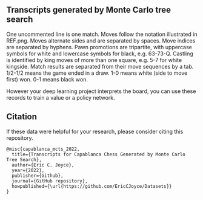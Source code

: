 ## Transcripts generated by Monte Carlo tree search

One uncommented line is one match. Moves follow the notation illustrated in REF.png. Moves alternate sides and are separated by spaces. Move indices are separated by hyphens. Pawn promotions are tripartite, with uppercase symbols for white and lowercase symbols for black, e.g. 63-73-Q. Castling is identified by king moves of more than one square, e.g. 5-7 for white kingside. Match results are separated from their move sequences by a tab. 1/2-1/2 means the game ended in a draw. 1-0 means white (side to move first) won. 0-1 means black won.

However your deep learning project interprets the board, you can use these records to train a value or a policy network.

## Citation

If these data were helpful for your research, please consider citing this repository.

```
@misc{capablanca_mcts_2022,
  title={Transcripts for Capablanca Chess Generated by Monte Carlo Tree Search},
  author={Eric C. Joyce},
  year={2022},
  publisher={Github},
  journal={GitHub repository},
  howpublished={\url{https://github.com/EricCJoyce/Datasets}}
}
```
